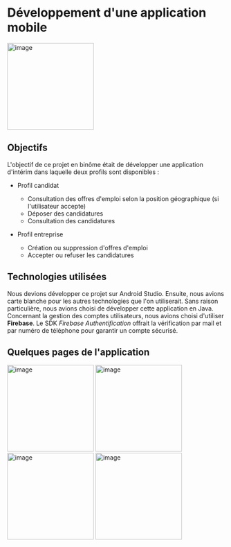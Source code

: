 # Développement d'une application mobile 
<img src="https://github.com/ThibaulTG34/InterUM-Application-Mobile/blob/master/RESULTATS/logo.png" alt="image" style="width:200px;height:auto;">

## Objectifs
L'objectif de ce projet en binôme était de développer une application d'intérim dans laquelle deux profils sont disponibles :
- Profil candidat
    - Consultation des offres d'emploi selon la position géographique (si l'utilisateur accepte)
    - Déposer des candidatures
    - Consultation des candidatures

- Profil entreprise
    - Création ou suppression d'offres d'emploi
    - Accepter ou refuser les candidatures

## Technologies utilisées
Nous devions développer ce projet sur Android Studio. Ensuite, nous avions carte blanche pour les autres technologies que l'on utiliserait. Sans raison particulière, nous avions choisi de développer cette application en Java. Concernant la gestion des comptes utilisateurs, nous avions choisi d'utiliser **Firebase**. Le SDK *Firebase Authentification* offrait la vérification par mail et par numéro de téléphone pour garantir un compte sécurisé. 

## Quelques pages de l'application

<div><img src="https://github.com/ThibaulTG34/InterUM-Application-Mobile/blob/master/RESULTATS/acceuil.jpg" alt="image" style="width:200px;height:auto;">
<img src="https://github.com/ThibaulTG34/InterUM-Application-Mobile/blob/master/RESULTATS/connexion.jpg" alt="image" style="width:200px;height:auto;">
<img src="https://github.com/ThibaulTG34/InterUM-Application-Mobile/blob/master/RESULTATS/incrpitionentrperise.jpg" alt="image" style="width:200px;height:auto;">
<img src="https://github.com/ThibaulTG34/InterUM-Application-Mobile/blob/master/RESULTATS/validation.jpg" alt="image" style="width:200px;height:auto;">
</div>

